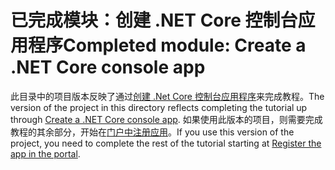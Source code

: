 # <a name="completed-module-create-a-net-core-console-app"></a><span data-ttu-id="0cd88-101">已完成模块：创建 .NET Core 控制台应用程序</span><span class="sxs-lookup"><span data-stu-id="0cd88-101">Completed module: Create a .NET Core console app</span></span>

<span data-ttu-id="0cd88-102">此目录中的项目版本反映了通过[创建 .Net Core 控制台应用程序](https://docs.microsoft.com/graph/tutorials/dotnet-core?tutorial-step=1)来完成教程。</span><span class="sxs-lookup"><span data-stu-id="0cd88-102">The version of the project in this directory reflects completing the tutorial up through [Create a .NET Core console app](https://docs.microsoft.com/graph/tutorials/dotnet-core?tutorial-step=1).</span></span> <span data-ttu-id="0cd88-103">如果使用此版本的项目，则需要完成教程的其余部分，开始在[门户中注册应用](https://docs.microsoft.com/graph/tutorials/dotnet-core?tutorial-step=2)。</span><span class="sxs-lookup"><span data-stu-id="0cd88-103">If you use this version of the project, you need to complete the rest of the tutorial starting at [Register the app in the portal](https://docs.microsoft.com/graph/tutorials/dotnet-core?tutorial-step=2).</span></span>
